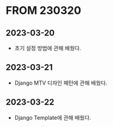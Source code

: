 # FROM 230320
## 2023-03-20
- 초기 설정 방법에 관해 배웠다.

## 2023-03-21
- Django MTV 디자인 패턴에 관해 배웠다.

## 2023-03-22
- Django Template에 관해 배웠다.